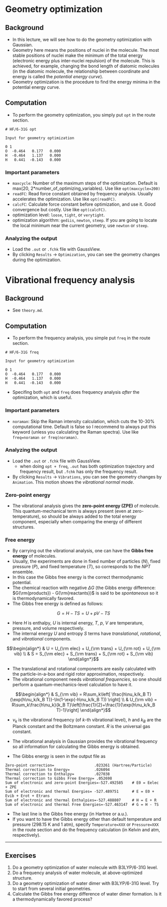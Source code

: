 # Geometry optimization
## Background
* In this lecture, we will see how to do the geometry optimization with Gaussian.
* Geometry here means the positions of nuclei in the molecule. The most stable positions of nuclei make the minimum of the total energy (electronic energy plus inter-nuclei repulsion) of the molecule. This is achieved, for example, changing the bond length of diatomic molecules (in the diatomic molecule, the relationship between coordinate and energy is called the *potential energy curve*).
* Geometry optimization is the procedure to find the energy minima in the potential energy curve.

## Computation
* To perform the geometry optimization, you simply put `opt` in the route section.
```
# HF/6-31G opt

Input for geometry optimization

0 1
O  -0.464   0.177   0.000
H  -0.464   1.137   0.000
H   0.441  -0.143   0.000

```

### Important parameters
* `maxcycle`: Number of the maximum steps of the optimization. Default is max(20, 2*number_of_optimizing_variables). Use like `opt(maxcycle=200)`
* `readFC`: Read force constant obtained by frequency analysis. Usually accelerates the optimization. Use like `opt(readFC)`.
* `calcFC`: Calculate force constant before optimization, and use it. Good convergence but costly. Use like `opt(calcFC)`.
* optimization level: `loose`, `tight`, or `verytight`.
* optimization algorithm: `gediis`, `newton`, `steep`. If you are going to locate the local minimum near the current geometry, use `newton` or `steep`.

### Analyzing the output
* Load the `.out` or `.fchk` file with GaussView.
* By clicking `Results` -> `Optimization`, you can see the geometry changes during the optimization.

# Vibrational frequency analysis
## Background
* See `theory.md`.

## Computation
* To perform the frequency analysis, you simple put `freq` in the route section.
```
# HF/6-31G freq

Input for geometry optimization

0 1
O  -0.464   0.177   0.000
H  -0.464   1.137   0.000
H   0.441  -0.143   0.000

```
* Specifing both `opt` and `freq` does frequency analysis *after* the optimization, which is useful.

### Important parameters
* `noraman`: Skip the Raman intensity calculation, which cuts the 10-30% computational time. Default is false so I recommend to always put this keyword (unless you calculating the Raman spectra). Use like `freq=noraman or freq(noraman)`.

### Analyzing the output
* Load the `.out` or `.fchk` file with GaussView.
    * when doing `opt + freq`, `.out` has both optimization trajectory and frequency result, but `.fchk` has only the frequency result.
* By clicking `Results` -> `Vibrations`, you can see the geometry changes by `Animation`. This motion shows the *vibrational normal mode*.

### Zero-point energy
* The vibrational analysis gives the **zero-point energy (ZPE)** of molecule. This quantum-mechanical term is always present (even at zero-temperature), so should be always added to the total energy component, especially when comparing the energy of different structures.

### Free energy
* By carrying out the vibrational analysis, one can have the **Gibbs free energy** of molecules.
* Usually, the experiments are done in fixed number of particles ($N$), fixed pressure ($P$), and fixed temperature ($T$), so corresponds to the $NPT$ ensemble.
* In this case the Gibbs free energy is the correct thermodynamic potential.
* The chemical reaction with negative $\Delta G$ (the Gibbs energy difference: $G(\rm{products}) - G(\rm{reactants})$ is said to be *spontaneous* so it is thermodynamically favored.
* The Gibbs free energy is defined as follows:
```math
G = H - TS = U + pV - TS
```
* Here $H$ is enthalpy, $U$ is internal energy, $T$, $p$, $V$ are temperature, pressure, and volume respectively.
* The internal energy $U$ and entropy $S$ terms have *translational*, *rotational*, and *vibrational* components.
```math
\begin{align*}
& U = U_{\rm elec} + U_{\rm trans} + U_{\rm rot} + U_{\rm vib} \\
& S = S_{\rm elec} + S_{\rm trans} + S_{\rm rot} + S_{\rm vib}
\end{align*}
```
* The translational and rotational components are easily calculated with the particle-in-a-box and rigid rotor approximation, respectively.
* The vibrational component needs *vibrational frequencies*, so one should perform a quantum-mechanics-level calculation to have it.
```math
\begin{align*}
& S_{\rm vib} = R\sum_k\left[ \frac{h\nu_k/k_B T}{\exp(h\nu_k/k_B T)}-\ln(1-\exp(-h\nu_k/k_B T)) \right] \\
& U_{\rm vib} = R\sum_k\frac{h\nu_k}{k_B T}\left[\frac{1}{2}+\frac{1}{\exp(h\nu_k/k_B T)-1}\right]
\end{align*}
```
* $\nu_k$ is the vibrational frequency (of $k$-th vibrational level), $h$ and $k_B$ are the Planck constant and the Boltzmann constant. $R$ is the universal gas constant.
* The vibrational analysis in Gaussian provides the vibrational frequency so all information for calculating the Gibbs energy is obtained.

* The Gibbs energy is seen in the output file as
```
Zero-point correction=                  .023261 (Hartree/Particle)
Thermal correction to Energy=           .026094
Thermal correction to Enthalpy=         .027038
Thermal correction to Gibbs Free Energy= .052698
Sum of electronic and zero-point Energies=-527.492585    # E0 = Eelec + ZPE
Sum of electronic and thermal Energies= -527.489751      # E = E0 + Evib + Erot + Etrans
Sum of electronic and thermal Enthalpies=-527.488807     # H = E + R
Sum of electronic and thermal Free Energies=-527.463147  # G = H - TS
```
* The last line is the Gibbs free energy (in Hartree or a.u.).
* If you want to have the Gibbs energy other than default temperature and pressure (298.15 K and 1 atm), specify `Temperature=XXX` or `Pressure=XXX` in the route section and do the frequency calculation (in Kelvin and atm, respectively).

---

## Exercises
1. Do a geometry optimization of water molecule with B3LYP/6-31G level.
2. Do a frequency analysis of water molecule, at above-optimized structure.
3. Do a geometry optimization of water dimer with B3LYP/6-31G level. Try to start from several initial geometries.
4. Calculate the Gibbs free energy difference of water dimer formation. Is it a thermodynamically favored process?